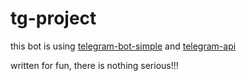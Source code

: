 # tg-project

this bot is using [telegram-bot-simple](https://hackage.haskell.org/package/telegram-bot-simple) and [telegram-api](https://hackage.haskell.org/package/telegram-api)

written for fun, there is nothing serious!!!

